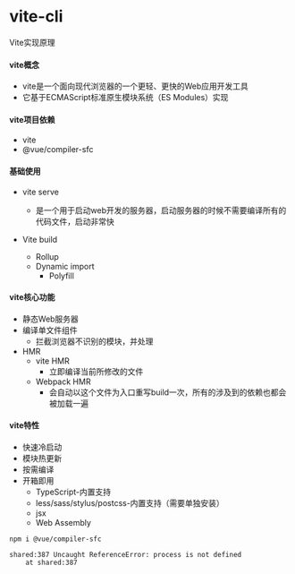 # vite-cli
Vite实现原理
#### vite概念

- vite是一个面向现代浏览器的一个更轻、更快的Web应用开发工具
- 它基于ECMAScript标准原生模块系统（ES Modules）实现

#### vite项目依赖

- vite
- @vue/compiler-sfc

#### 基础使用

- vite serve

  - 是一个用于启动web开发的服务器，启动服务器的时候不需要编译所有的代码文件，启动非常快



- Vite build

  - Rollup
  - Dynamic import
    - Polyfill



#### vite核心功能

- 静态Web服务器
- 编译单文件组件
  - 拦截浏览器不识别的模块，并处理
- HMR
  - vite HMR
    - 立即编译当前所修改的文件
  - Webpack HMR
    - 会自动以这个文件为入口重写build一次，所有的涉及到的依赖也都会被加载一遍


#### vite特性

- 快速冷启动
- 模块热更新
- 按需编译
- 开箱即用
  - TypeScript-内置支持
  - less/sass/stylus/postcss-内置支持（需要单独安装）
  - jsx
  - Web Assembly

```
npm i @vue/compiler-sfc
```





```
shared:387 Uncaught ReferenceError: process is not defined
    at shared:387
```

